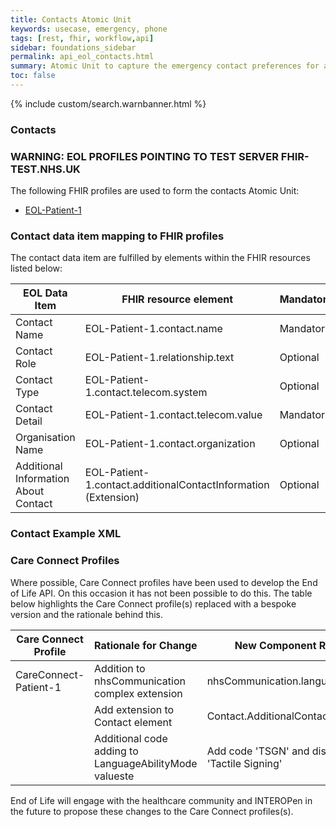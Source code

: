 ```yaml
---
title: Contacts Atomic Unit
keywords: usecase, emergency, phone
tags: [rest, fhir, workflow,api]
sidebar: foundations_sidebar
permalink: api_eol_contacts.html
summary: Atomic Unit to capture the emergency contact preferences for a patient.
toc: false
---
```

{% include custom/search.warnbanner.html %}

### Contacts ###

### WARNING: EOL PROFILES POINTING TO TEST SERVER FHIR-TEST.NHS.UK ###

The following FHIR profiles are used to form the contacts Atomic Unit:

- [EOL-Patient-1](https://fhir-test.nhs.uk/STU3/StructureDefinition/EOL-Patient-1)

### Contact data item mapping to FHIR profiles ###

The contact data item are fulfilled by elements within the FHIR resources listed below:

| EOL Data Item                       | FHIR resource element                                                   | Mandatory/Required/Optional |
|-------------------------------------|-------------------------------------------------------------------------|-----------------------------|
| Contact Name				  | EOL-Patient-1.contact.name 							| Mandatory |
| Contact Role				  | EOL-Patient-1.relationship.text												| Optional |
| Contact Type				  | EOL-Patient-1.contact.telecom.system												| Optional |
| Contact Detail			  | EOL-Patient-1.contact.telecom.value												| Mandatory |
| Organisation Name			  | EOL-Patient-1.contact.organization									| Optional |
| Additional Information About Contact	 | EOL-Patient-1.contact.additionalContactInformation (Extension)	    | Optional |



### Contact Example XML ###

<script src="https://gist.github.com/IOPS-DEV/31ea699515e4ad684dc4961c848531d1.js"></script>

### Care Connect Profiles ###

Where possible, Care Connect profiles have been used to develop the End of Life API. On this occasion it has not been possible to do this. The table below highlights the Care Connect profile(s) replaced with a bespoke version and the rationale behind this.

| Care Connect Profile 	| Rationale for Change								     | New Component Required					 	   |
|-----------------------|--------------------------------------------------------|-------------------------------------------------|
| CareConnect-Patient-1 | Addition to nhsCommunication complex extension		 | nhsCommunication.languageComment   			   |
|						| Add extension to Contact element 			 		     | Contact.AdditionalContactInformation		       |
|						| Additional code adding to LanguageAbilityMode valueste | Add code 'TSGN' and display of 'Tactile Signing'|

End of Life will engage with the healthcare community and INTEROPen in the future to propose these changes to the Care Connect profiles(s).



